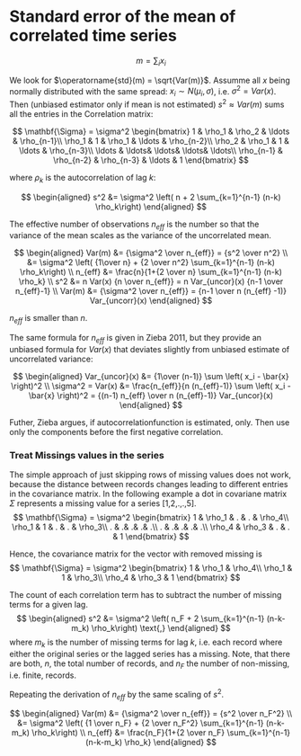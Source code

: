 # Standard error of the mean of correlated time series

$$m = \sum_i x_i$$

We look for $\operatorname{std}(m) = \sqrt{Var(m)}$. Assumme all $x$ being normally distributed with the same spread: $x_i \sim N(\mu_i, \sigma)$, i.e. $\sigma^2 = Var(x)$. Then (unbiased estimator only if mean is not estimated) $s^2 \approx Var(m)$ sums all the 
entries in the Correlation matrix:

$$
\mathbf{\Sigma} = \sigma^2 \begin{bmatrix}
1 &  \rho_1 & \rho_2 & \ldots & \rho_{n-1}\\
\rho_1 &  1 & \rho_1 & \ldots & \rho_{n-2}\\
\rho_2 &  \rho_1 & 1 & \ldots & \rho_{n-3}\\
\ldots & \ldots& \ldots& \ldots& \ldots\\
 \rho_{n-1} & \rho_{n-2} & \rho_{n-3} & \ldots & 1
\end{bmatrix}
$$

where $\rho_k$ is the autocorrelation of lag $k$:

$$
\begin{aligned}
s^2 &= \sigma^2 \left( n + 2 \sum_{k=1}^{n-1} (n-k) \rho_k\right)
\end{aligned}
$$

The effective number of observations $n_{eff}$ is the number so that the variance of the mean scales as the variance of the uncorrelated mean.

$$
\begin{aligned}
Var(m) &= {\sigma^2 \over n_{eff}} = {s^2 \over n^2}
\\ 
&= \sigma^2 \left( {1\over n} + {2 \over n^2} \sum_{k=1}^{n-1} (n-k) \rho_k\right)
\\
n_{eff} &= \frac{n}{1+{2 \over n} \sum_{k=1}^{n-1} (n-k) \rho_k}
\\
s^2 &= n Var(x) {n \over n_{eff}} = n Var_{uncor}(x) {n-1 \over n_{eff}-1}
\\
Var(m) &= {\sigma^2 \over n_{eff}} = {n-1 \over n (n_{eff} -1)} Var_{uncorr}(x)
\end{aligned}
$$

$n_{eff}$ is smaller than $n$. 

The same formula for $n_{eff}$ is given in Zieba 2011, but they provide an unbiased formula for $Var(x)$ that deviates slightly from unbiased estimate of uncorrelated variance:

$$
\begin{aligned}
Var_{uncor}(x) &= {1\over (n-1)} \sum \left( x_i - \bar{x} \right)^2
\\
\sigma^2 = Var(x) &= \frac{n_{eff}}{n (n_{eff}-1)} \sum \left( x_i - \bar{x} \right)^2 
= {(n-1) n_{eff} \over n (n_{eff}-1)} Var_{uncor}(x)
\end{aligned}
$$

Futher, Zieba argues, if autocorrelationfunction is estimated, only. Then use only the components before the first negative correlation.

### Treat Missings values in the series

The simple approach of just skipping rows of missing values does not work,
because the distance between records changes leading to different entries in
the covariance matrix. In the following example a dot in covariane matrix $\Sigma$ represents a missing value for a series [1,2,.,.,5].
$$
\mathbf{\Sigma} = \sigma^2 \begin{bmatrix}
1 &  \rho_1 & . & . & \rho_4\\
\rho_1 &  1 & . & . & \rho_3\\
. & .& .& .& .\\
. & .& .& .& .\\
 \rho_4 & \rho_3 & . & . & 1
\end{bmatrix}
$$

Hence, the covariance matrix for the vector with removed missing is
$$
\mathbf{\Sigma} = \sigma^2 \begin{bmatrix}
1 &  \rho_1  & \rho_4\\
\rho_1 &  1  & \rho_3\\
 \rho_4 & \rho_3  & 1
\end{bmatrix}
$$

The count of each correlation term has to subtract the number of missing
terms for a given lag.
$$
\begin{aligned}
s^2 &= \sigma^2 \left( n_F + 2 \sum_{k=1}^{n-1} (n-k-m_k) \rho_k\right)
\text{,}
\end{aligned}
$$
where $m_k$ is the number of missing terms for lag $k$, i.e. each record where
either the original series or the lagged series has a missing. Note, that there are both, $n$, the total number of records, and $n_F$ the number of non-missing, i.e. finite, records.

Repeating the derivation of $n_{eff}$ by the same scaling of $s^2$.

$$
\begin{aligned}
Var(m) &= {\sigma^2 \over n_{eff}} = {s^2 \over n_F^2}
\\ 
&= \sigma^2 \left( {1 \over n_F} + {2 \over n_F^2} \sum_{k=1}^{n-1} (n-k-m_k) \rho_k\right)
\\
n_{eff} &= \frac{n_F}{1+{2 \over n_F} \sum_{k=1}^{n-1} (n-k-m_k) \rho_k}
\end{aligned}
$$
